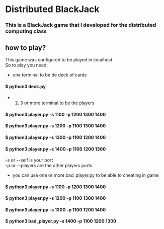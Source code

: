 # Distributed BlackJack
### This is a BlackJack game that I developed for the distributed computing class

## how to play?
 This game was configured to be played in localhost  
 So to play you need:  
* one terminal to be de deck of cards  
#### $ python3 deck.py  
 * 2. 3 or more terminal to be the players  
#### $ python3 player.py -s 1100 -p 1200 1300 1400  
#### $ python3 player.py -s 1200 -p 1100 1300 1400  
#### $ python3 player.py -s 1300 -p 1100 1200 1400  
#### $ python3 player.py -s 1400 -p 1100 1200 1300    
  -s or --self is your port  
-p or --players are the other players ports  
    
 * you can use one or more bad_player.py to be able to cheating in game  
#### $ python3 player.py -s 1100 -p 1200 1300 1400  
#### $ python3 player.py -s 1200 -p 1100 1300 1400  
#### $ python3 player.py -s 1300 -p 1100 1200 1400  
#### $ python3 bad_player.py -s 1400 -p 1100 1200 1300  

